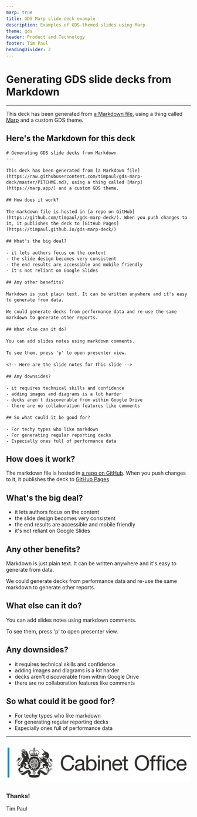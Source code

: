 ```yaml
---
marp: true
title: GDS Marp slide deck example
description: Examples of GDS-themed slides using Marp
theme: gds
header: Product and Technology
footer: Tim Paul
headingDivider: 2
---
```


<!-- _class: title -->
# Generating GDS slide decks from Markdown
---

This deck has been generated from [a Markdown file](https://raw.githubusercontent.com/timpaul/gds-marp-deck/master/PITCHME.md), using a thing called [Marp](https://marp.app/) and a custom GDS theme.

## Here's the Markdown for this deck

```
# Generating GDS slide decks from Markdown
---

This deck has been generated from [a Markdown file](https://raw.githubusercontent.com/timpaul/gds-marp-deck/master/PITCHME.md), using a thing called [Marp](https://marp.app/) and a custom GDS theme.

## How does it work?

The markdown file is hosted in [a repo on GitHub](https://github.com/timpaul/gds-marp-deck/). When you push changes to it, it publishes the deck to [GitHub Pages](https://timpaul.github.io/gds-marp-deck/)

## What's the big deal?

- it lets authors focus on the content
- the slide design becomes very consistent
- the end results are accessible and mobile friendly
- it's not reliant on Google Slides

## Any other benefits?

Markdown is just plain text. It can be written anywhere and it's easy to generate from data.

We could generate decks from performance data and re-use the same markdown to generate other reports.

## What else can it do?

You can add slides notes using markdown comments.

To see them, press 'p' to open presenter view.

<!-- Here are the slide notes for this slide -->

## Any downsides?

- it requires technical skills and confidence
- adding images and diagrams is a lot harder
- decks aren't discoverable from within Google Drive
- there are no collaboration features like comments

## So what could it be good for?

- For techy types who like markdown
- For generating regular reporting decks
- Especially ones full of performance data 
```

## How does it work?

The markdown file is hosted in [a repo on GitHub](https://github.com/timpaul/gds-marp-deck/). When you push changes to it, it publishes the deck to [GitHub Pages](https://timpaul.github.io/gds-marp-deck/)

## What's the big deal?

- it lets authors focus on the content
- the slide design becomes very consistent
- the end results are accessible and mobile friendly
- it's not reliant on Google Slides

## Any other benefits?

Markdown is just plain text. It can be written anywhere and it's easy to generate from data.

We could generate decks from performance data and re-use the same markdown to generate other reports.

## What else can it do?

You can add slides notes using markdown comments.

To see them, press 'p' to open presenter view.

<!-- Here are the slide notes for this slide -->

## Any downsides?

- it requires technical skills and confidence
- adding images and diagrams is a lot harder
- decks aren't discoverable from within Google Drive
- there are no collaboration features like comments

## So what could it be good for?

- For techy types who like markdown
- For generating regular reporting decks
- Especially ones full of performance data 

---

![Cabinet Office](./assets/cabinet-office-logo.png)

### Thanks!
Tim Paul

